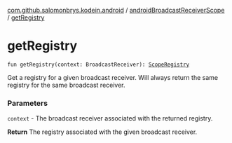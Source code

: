 [com.github.salomonbrys.kodein.android](../index.md) / [androidBroadcastReceiverScope](index.md) / [getRegistry](.)

# getRegistry

`fun getRegistry(context: BroadcastReceiver): `[`ScopeRegistry`](../../com.github.salomonbrys.kodein.bindings/-scope-registry/index.md)

Get a registry for a given broadcast receiver. Will always return the same registry for the same broadcast receiver.

### Parameters

`context` - The broadcast receiver associated with the returned registry.

**Return**
The registry associated with the given broadcast receiver.

